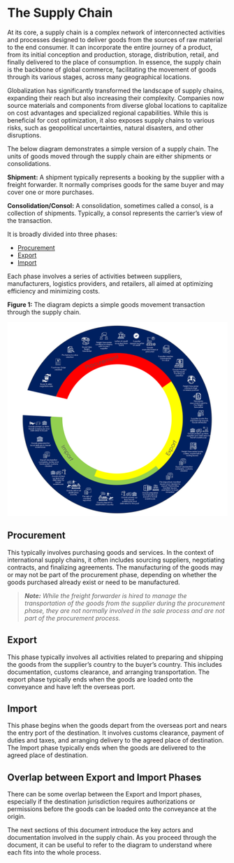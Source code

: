 # The Supply Chain

At its core, a supply chain is a complex network of interconnected activities and processes designed to deliver goods from the sources of raw material to the end consumer. It can incorporate the entire journey of a product, from its initial conception and production, storage, distribution, retail, and finally delivered to the place of consumption. In essence, the supply chain is the backbone of global commerce, facilitating the movement of goods through its various stages, across many geographical locations.

Globalization has significantly transformed the landscape of supply chains, expanding their reach but also increasing their complexity. Companies now source materials and components from diverse global locations to capitalize on cost advantages and specialized regional capabilities. While this is beneficial for cost optimization, it also exposes supply chains to various risks, such as geopolitical uncertainties, natural disasters, and other disruptions.

The below diagram demonstrates a simple version of a supply chain. The units of goods moved through the supply chain are either shipments or consolidations.

**Shipment:**  A shipment typically represents a booking by the supplier with a freight forwarder. It normally comprises goods for the same buyer and may cover one or more purchases.

**Consolidation/Consol:** A consolidation, sometimes called a consol, is a collection of shipments. Typically, a consol represents the carrier’s view of the transaction.

It is broadly divided into three phases:

+ [Procurement](#procurement)
+ [Export](#export)
+ [Import](#import)

Each phase involves a series of activities between suppliers, manufacturers, logistics providers, and retailers, all aimed at optimizing efficiency and minimizing costs.

**Figure 1:** The diagram depicts a simple goods movement transaction through the supply chain.

![Simple Goods Movement](PIC/Phases.png)

## Procurement

This typically involves purchasing goods and services. In the context of international supply chains, it often includes sourcing suppliers, negotiating contracts, and finalizing agreements. The manufacturing of the goods may or may not be part of the procurement phase, depending on whether the goods purchased already exist or need to be manufactured.

> ***Note:*** *While the freight forwarder is hired to manage the transportation of the goods from the supplier during the procurement phase, they are not normally involved in the sale process and are not part of the procurement process.*


## Export

This phase typically involves all activities related to preparing and shipping the goods from the supplier’s country to the buyer’s country. This includes documentation, customs clearance, and arranging transportation. The export phase typically ends when the goods are loaded onto the conveyance and have left the overseas port.

## Import

This phase begins when the goods depart from the overseas port and nears the entry port of the destination. It involves customs clearance, payment of duties and taxes, and arranging delivery to the agreed place of destination. The Import phase typically ends when the goods are delivered to the agreed place of destination.

## Overlap between Export and Import Phases

There can be some overlap between the Export and Import phases, especially if the destination jurisdiction requires authorizations or permissions before the goods can be loaded onto the conveyance at the origin.

The next sections of this document introduce the key actors and documentation involved in the supply chain. As you proceed through the document, it can be useful to refer to the diagram to understand where each fits into the whole process.